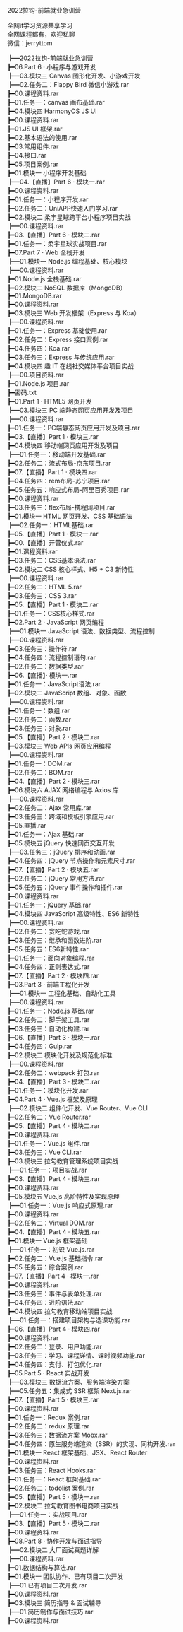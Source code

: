 2022拉钩-前端就业急训营

全网it学习资源共享学习<br>全网课程都有，欢迎私聊<br>微信：jerryttom<br>

┣━2022拉钩-前端就业急训营<br> ┣━06.Part 6 · 小程序与游戏开发<br> ┣━03.模块三 Canvas 图形化开发、小游戏开发<br> ┣━02.任务二：Flappy Bird 微信小游戏.rar<br> ┣━00.课程资料.rar<br> ┣━01.任务一：canvas 画布基础.rar<br> ┣━04.模块四 HarmonyOS JS UI<br> ┣━00.课程资料.rar<br> ┣━01.JS UI 框架.rar<br> ┣━02.基本语法的使用.rar<br> ┣━03.常用组件.rar<br> ┣━04.接口.rar<br> ┣━05.项目案例.rar<br> ┣━01.模块一 小程序开发基础<br> ┣━04.【直播】Part 6 · 模块一.rar<br> ┣━00.课程资料.rar<br> ┣━01.任务一：小程序开发.rar<br> ┣━02.任务二：UniAPP快速入门学习.rar<br> ┣━02.模块二 柔宇星球跨平台小程序项目实战<br> ┣━00.课程资料.rar<br> ┣━03.【直播】Part 6 · 模块二.rar<br> ┣━01.任务一：柔宇星球实战项目.rar<br> ┣━07.Part 7 · Web 全栈开发<br> ┣━01.模块一 Node.js 编程基础、核心模块<br> ┣━00.课程资料.rar<br> ┣━01.Node.js 全栈基础.rar<br> ┣━02.模块二 NoSQL 数据库（MongoDB）<br> ┣━01.MongoDB.rar<br> ┣━00.课程资料.rar<br> ┣━03.模块三 Web 开发框架（Express 与 Koa）<br> ┣━00.课程资料.rar<br> ┣━01.任务一：Express 基础使用.rar<br> ┣━02.任务二：Express 接口案例.rar<br> ┣━04.任务四：Koa.rar<br> ┣━03.任务三：Express 与传统应用.rar<br> ┣━04.模块四 趣 IT 在线社交媒体平台项目实战<br> ┣━00.项目资料.rar<br> ┣━01.Node.js 项目.rar<br> ┣━密码.txt<br> ┣━01.Part 1 · HTML5 网页开发<br> ┣━03.模块三 PC 端静态网页应用开发及项目<br> ┣━00.课程资料.rar<br> ┣━01.任务一：PC端静态网页应用开发及项目.rar<br> ┣━03.【直播】Part 1 · 模块三.rar<br> ┣━04.模块四 移动端网页应用开发及项目<br> ┣━01.任务一：移动端开发基础.rar<br> ┣━02.任务二：流式布局-京东项目.rar<br> ┣━07.【直播】Part 1 · 模块四.rar<br> ┣━04.任务四：rem布局-苏宁项目.rar<br> ┣━05.任务五：响应式布局-阿里百秀项目.rar<br> ┣━00.课程资料.rar<br> ┣━03.任务三：flex布局-携程网项目.rar<br> ┣━01.模块一 HTML 网页开发、CSS 基础语法<br> ┣━02.任务一：HTML基础.rar<br> ┣━05.【直播】Part 1 · 模块一.rar<br> ┣━00.【直播】开营仪式.rar<br> ┣━01.课程资料.rar<br> ┣━03.任务二：CSS基本语法.rar<br> ┣━02.模块二 CSS 核心样式、H5 + C3 新特性<br> ┣━00.课程资料.rar<br> ┣━02.任务二：HTML 5.rar<br> ┣━03.任务三：CSS 3.rar<br> ┣━05.【直播】Part 1 · 模块二.rar<br> ┣━01.任务一：CSS核心样式.rar<br> ┣━02.Part 2 · JavaScript 网页编程<br> ┣━01.模块一 JavaScript 语法、数据类型、流程控制<br> ┣━00.课程资料.rar<br> ┣━03.任务三：操作符.rar<br> ┣━04.任务四：流程控制语句.rar<br> ┣━02.任务二：数据类型.rar<br> ┣━06.【直播】· 模块一.rar<br> ┣━01.任务一：JavaScript语法.rar<br> ┣━02.模块二 JavaScript 数组、对象、函数<br> ┣━00.课程资料.rar<br> ┣━01.任务一：数组.rar<br> ┣━02.任务二：函数.rar<br> ┣━03.任务三：对象.rar<br> ┣━05.【直播】Part 2 · 模块二.rar<br> ┣━03.模块三 Web APIs 网页应用编程<br> ┣━00.课程资料.rar<br> ┣━01.任务一：DOM.rar<br> ┣━02.任务二：BOM.rar<br> ┣━04.【直播】Part 2 · 模块三.rar<br> ┣━06.模块六 AJAX 网络编程与 Axios 库<br> ┣━00.课程资料.rar<br> ┣━02.任务二：Ajax 常用库.rar<br> ┣━03.任务三：跨域和模板引擎应用.rar<br> ┣━05.直播.rar<br> ┣━01.任务一：Ajax 基础.rar<br> ┣━05.模块五 jQuery 快速网页交互开发<br> ┣━03.任务三：jQuery 排序和动画.rar<br> ┣━04.任务四：jQuery 节点操作和元素尺寸.rar<br> ┣━07.【直播】Part 2 · 模块五.rar<br> ┣━02.任务二：jQuery 常用方法.rar<br> ┣━05.任务五：jQuery 事件操作和插件.rar<br> ┣━00.课程资料.rar<br> ┣━01.任务一：jQuery 基础.rar<br> ┣━04.模块四 JavaScript 高级特性、ES6 新特性<br> ┣━00.课程资料.rar<br> ┣━02.任务二：贪吃蛇游戏.rar<br> ┣━03.任务三：继承和函数进阶.rar<br> ┣━05.任务五：ES6新特性.rar<br> ┣━01.任务一：面向对象编程.rar<br> ┣━04.任务四：正则表达式.rar<br> ┣━07.【直播】Part 2 · 模块四.rar<br> ┣━03.Part 3 · 前端工程化开发<br> ┣━01.模块一 工程化基础、自动化工具<br> ┣━00.课程资料.rar<br> ┣━01.任务一：Node.js 基础.rar<br> ┣━02.任务二：脚手架工具.rar<br> ┣━03.任务三：自动化构建.rar<br> ┣━06.【直播】Part 3 · 模块一.rar<br> ┣━04.任务四：Gulp.rar<br> ┣━02.模块二 模块化开发及规范化标准<br> ┣━00.课程资料.rar<br> ┣━02.任务二：webpack 打包.rar<br> ┣━04.【直播】Part 3 · 模块二.rar<br> ┣━01.任务一：模块化开发.rar<br> ┣━04.Part 4 · Vue.js 框架及原理<br> ┣━02.模块二 组件化开发、Vue Router、Vue CLI<br> ┣━02.任务二：Vue Router.rar<br> ┣━05.【直播】Part 4 · 模块二.rar<br> ┣━00.课程资料.rar<br> ┣━01.任务一：Vue.js 组件.rar<br> ┣━03.任务三：Vue CLI.rar<br> ┣━03.模块三 拉勾教育管理系统项目实战<br> ┣━01.任务一：项目实战.rar<br> ┣━03.【直播】Part 4 · 模块三.rar<br> ┣━00.课程资料.rar<br> ┣━05.模块五 Vue.js 高阶特性及实现原理<br> ┣━01.任务一：Vue.js 响应式原理.rar<br> ┣━00.课程资料.rar<br> ┣━02.任务二：Virtual DOM.rar<br> ┣━04.【直播】Part 4 · 模块五.rar<br> ┣━01.模块一 Vue.js 框架基础<br> ┣━01.任务一：初识 Vue.js.rar<br> ┣━02.任务二：Vue.js 基础指令.rar<br> ┣━05.任务五：综合案例.rar<br> ┣━07.【直播】Part 4 · 模块一.rar<br> ┣━00.课程资料.rar<br> ┣━03.任务三：事件与表单处理.rar<br> ┣━04.任务四：进阶语法.rar<br> ┣━04.模块四 拉勾教育移动端项目实战<br> ┣━01.任务一：搭建项目架构与选课功能.rar<br> ┣━06.【直播】Part 4 · 模块四.rar<br> ┣━00.课程资料.rar<br> ┣━02.任务二：登录、用户功能.rar<br> ┣━03.任务三：学习、课程详情、课时视频功能.rar<br> ┣━04.任务四：支付、打包优化.rar<br> ┣━05.Part 5 · React 实战开发<br> ┣━03.模块三 数据流方案、服务端渲染方案<br> ┣━05.任务五：集成式 SSR 框架 Next.js.rar<br> ┣━07.【直播】Part 5 · 模块三.rar<br> ┣━00.课程资料.rar<br> ┣━01.任务一：Redux 案例.rar<br> ┣━02.任务二：redux 原理.rar<br> ┣━03.任务三：数据流方案 Mobx.rar<br> ┣━04.任务四：原生服务端渲染（SSR）的实现、同构开发.rar<br> ┣━01.模块一 React 框架基础、JSX、React Router<br> ┣━00.课程资料.rar<br> ┣━03.任务三：React Hooks.rar<br> ┣━01.任务一：React 框架基础.rar<br> ┣━02.任务二：todolist 案例.rar<br> ┣━05.【直播】Part 5 · 模块一.rar<br> ┣━02.模块二 拉勾教育图书电商项目实战<br> ┣━01.任务一：实战项目.rar<br> ┣━03.【直播】Part 5 · 模块二.rar<br> ┣━00.课程资料.rar<br> ┣━08.Part 8 · 协作开发与面试指导<br> ┣━02.模块二 大厂面试真题详解<br> ┣━00.课程资料.rar<br> ┣━01.数据结构与算法.rar<br> ┣━01.模块一 团队协作、已有项目二次开发<br> ┣━01.已有项目二次开发.rar<br> ┣━00.课程资料.rar<br> ┣━03.模块三 简历指导 &amp; 面试辅导<br> ┣━01.简历制作与面试技巧.rar<br> ┣━00.课程资料.rar